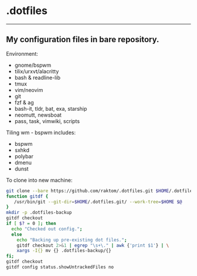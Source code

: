 
# .dotfiles
---

## My configuration files in bare repository.

Environment:
- gnome/bspwm
- tilix/urxvt/alacritty
- bash & readline-lib
- tmux
- vim/neovim
- git
- fzf & ag
- bash-it, tldr, bat, exa, starship
- neomutt, newsboat
- pass, task, vimwiki, scripts

Tiling wm - bspwm includes:
- bspwm
- sxhkd
- polybar
- dmenu
- dunst

 To clone into new machine:
```bash
git clone --bare https://github.com/raktom/.dotfiles.git $HOME/.dotfiles.git
function gitdf {
   /usr/bin/git --git-dir=$HOME/.dotfiles.git/ --work-tree=$HOME $@
}
mkdir -p .dotfiles-backup
gitdf checkout
if [ $? = 0 ]; then
  echo "Checked out config.";
  else
    echo "Backing up pre-existing dot files.";
    gitdf checkout 2>&1 | egrep "\s+\." | awk {'print $1'} | \
	xargs -I{} mv {} .dotfiles-backup/{}
fi;
gitdf checkout
gitdf config status.showUntrackedFiles no
```


